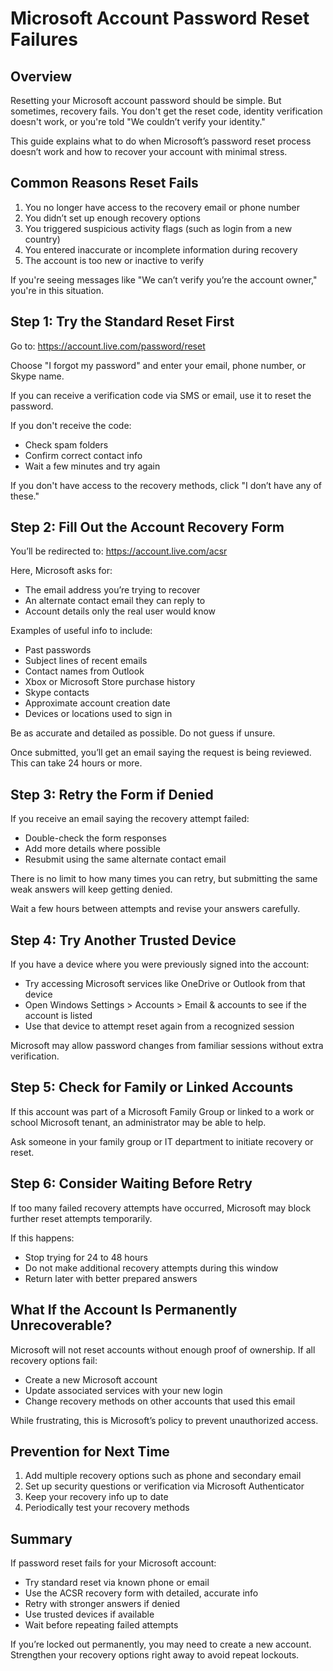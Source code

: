# Microsoft Account Password Reset Failures

## Overview

Resetting your Microsoft account password should be simple. But sometimes, recovery fails. You don't get the reset code, identity verification doesn't work, or you're told "We couldn’t verify your identity."

This guide explains what to do when Microsoft’s password reset process doesn’t work and how to recover your account with minimal stress.

## Common Reasons Reset Fails

1. You no longer have access to the recovery email or phone number
2. You didn’t set up enough recovery options
3. You triggered suspicious activity flags (such as login from a new country)
4. You entered inaccurate or incomplete information during recovery
5. The account is too new or inactive to verify

If you're seeing messages like "We can’t verify you’re the account owner," you're in this situation.

## Step 1: Try the Standard Reset First

Go to:
https://account.live.com/password/reset

Choose "I forgot my password" and enter your email, phone number, or Skype name.

If you can receive a verification code via SMS or email, use it to reset the password.

If you don't receive the code:
- Check spam folders
- Confirm correct contact info
- Wait a few minutes and try again

If you don't have access to the recovery methods, click "I don’t have any of these."

## Step 2: Fill Out the Account Recovery Form

You’ll be redirected to:
https://account.live.com/acsr

Here, Microsoft asks for:

- The email address you’re trying to recover
- An alternate contact email they can reply to
- Account details only the real user would know

Examples of useful info to include:
- Past passwords
- Subject lines of recent emails
- Contact names from Outlook
- Xbox or Microsoft Store purchase history
- Skype contacts
- Approximate account creation date
- Devices or locations used to sign in

Be as accurate and detailed as possible. Do not guess if unsure.

Once submitted, you’ll get an email saying the request is being reviewed. This can take 24 hours or more.

## Step 3: Retry the Form if Denied

If you receive an email saying the recovery attempt failed:

- Double-check the form responses
- Add more details where possible
- Resubmit using the same alternate contact email

There is no limit to how many times you can retry, but submitting the same weak answers will keep getting denied.

Wait a few hours between attempts and revise your answers carefully.

## Step 4: Try Another Trusted Device

If you have a device where you were previously signed into the account:

- Try accessing Microsoft services like OneDrive or Outlook from that device
- Open Windows Settings > Accounts > Email & accounts to see if the account is listed
- Use that device to attempt reset again from a recognized session

Microsoft may allow password changes from familiar sessions without extra verification.

## Step 5: Check for Family or Linked Accounts

If this account was part of a Microsoft Family Group or linked to a work or school Microsoft tenant, an administrator may be able to help.

Ask someone in your family group or IT department to initiate recovery or reset.

## Step 6: Consider Waiting Before Retry

If too many failed recovery attempts have occurred, Microsoft may block further reset attempts temporarily.

If this happens:
- Stop trying for 24 to 48 hours
- Do not make additional recovery attempts during this window
- Return later with better prepared answers

## What If the Account Is Permanently Unrecoverable?

Microsoft will not reset accounts without enough proof of ownership. If all recovery options fail:

- Create a new Microsoft account
- Update associated services with your new login
- Change recovery methods on other accounts that used this email

While frustrating, this is Microsoft’s policy to prevent unauthorized access.

## Prevention for Next Time

1. Add multiple recovery options such as phone and secondary email
2. Set up security questions or verification via Microsoft Authenticator
3. Keep your recovery info up to date
4. Periodically test your recovery methods

## Summary

If password reset fails for your Microsoft account:

- Try standard reset via known phone or email
- Use the ACSR recovery form with detailed, accurate info
- Retry with stronger answers if denied
- Use trusted devices if available
- Wait before repeating failed attempts

If you’re locked out permanently, you may need to create a new account. Strengthen your recovery options right away to avoid repeat lockouts.

